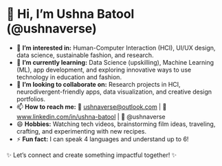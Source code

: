 # 👋 Hi, I’m Ushna Batool (@ushnaverse)

- 👀 **I’m interested in:** Human-Computer Interaction (HCI), UI/UX design, data science, sustainable fashion, and research.  
- 🌱 **I’m currently learning:** Data Science (upskilling), Machine Learning (ML), app development, and exploring innovative ways to use technology in education and fashion.  
- 🤝 **I’m looking to collaborate on:** Research projects in HCI, neurodivergent-friendly apps, data visualization, and creative design portfolios.  
- 📫 **How to reach me:** 📧 ushnaverse@outlook.com | 🔗 www.linkedin.com/in/ushna-batool | 📸 @ushnaverse
- 😄 **Hobbies:** Watching tech videos, brainstorming film ideas, traveling, crafting, and experimenting with new recipes.  
- ⚡ **Fun fact:** I can speak 4 languages and understand up to 6!

✨ Let’s connect and create something impactful together! ✨

